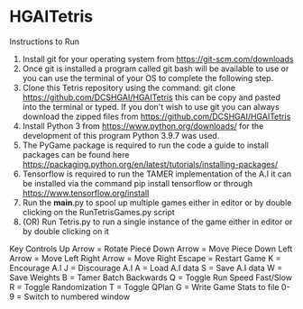 # HGAITetris

Instructions to Run
1. Install git for your operating system from https://git-scm.com/downloads 
2. Once git is installed a program called git bash will be available to use or you can use the terminal of your OS to complete the following step.
3. Clone this Tetris repository using the command: git clone https://github.com/DCSHGAI/HGAITetris this can be copy and pasted into the terminal or typed. If you don't wish to use git you can always download the zipped files from https://github.com/DCSHGAI/HGAITetris
4. Install Python 3 from https://www.python.org/downloads/ for the development of this program Python 3.9.7 was used.
5. The PyGame package is required to run the code a guide to install packages can be found here https://packaging.python.org/en/latest/tutorials/installing-packages/
6. Tensorflow is required to run the TAMER implementation of the A.I it can be installed via the command pip install tensorflow or through https://www.tensorflow.org/install
4. Run the __main__.py to spool up multiple games either in editor or by double clicking on the RunTetrisGames.py script
5. (OR) Run Tetris.py to run a single instance of the game either in editor or by double clicking on it



Key Controls
Up Arrow = Rotate Piece
Down Arrow = Move Piece Down
Left Arrow = Move Left
Right Arrow = Move Right
Escape = Restart Game
K = Encourage A.I
J = Discourage A.I
A = Load A.I data
S = Save A.I data
W = Save Weights
B = Tamer Batch Backwards
Q = Toggle Run Speed Fast/Slow
R = Toggle Randomization
T = Toggle QPlan
G = Write Game Stats to file
0-9 = Switch to numbered window
